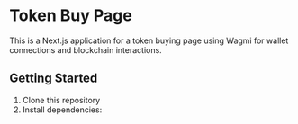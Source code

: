 # Token Buy Page

This is a Next.js application for a token buying page using Wagmi for wallet connections and blockchain interactions.

## Getting Started

1. Clone this repository
2. Install dependencies:

